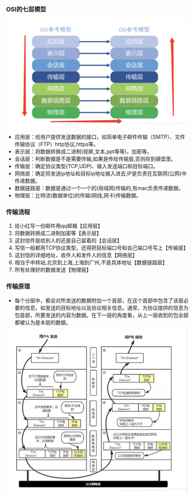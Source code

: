 ### OSI的七层模型

![img](./img/20200609151920964.png)

- 应用层：给用户提供发送数据的接口，如简单电子邮件传输（SMTP）、文件传输协议（FTP）http协议,https等。
- 表示层：将数据转换成二进制(视屏,文本,ppt等等)，加密等。
- 会话层：判断数据是不是需要传输,如果是传给传输层,否则存到硬盘里。
- 传输层：确定协议类型(TCP,UDP)、输入发送端口和目标端口。
- 网络层：确定将发送ip地址和目标ip地址输入进去,IP是负责在互联网(公网)中传递数据。
- 数据链路层：数据是通过一个一个的(局域网)传输的,有mac负责传递数据。
- 物理层：比特流(数据单位)的传输(网线,网卡)传输数据。

### 传输流程

1. 给小红写一份邮件用qq邮箱【应用层】
2. 将数据转换成二进制加密等【表示层】
3. 这封信件是给别人的还是自己留着的【会话层】
4. 写信一般都用TCP协议类型，还得把目标端口号和自己端口号写上【传输层】
5. 这封信的详细地址，收件人和发件人的信息【网络层】
6. 相当于中转站,北京到上海,上海到广州,不是具体地址【数据链路层】
7. 所有处理好的数据发送【物理层】

### 传输原理

+ 每个分层中，都会对所发送的数据附加一个首部，在这个首部中包含了该层必要的信息，如发送的目标地址以及协议相关信息。通常，为协议提供的信息为包首部，所要发送的内容为数据。在下一层的角度看，从上一层收到的包全部都被认为是本层的数据。

![img](./img/20200609152901919.png)